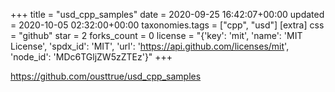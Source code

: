 +++
title = "usd_cpp_samples"
date = 2020-09-25 16:42:07+00:00
updated = 2020-10-05 02:32:00+00:00
taxonomies.tags = ["cpp", "usd"]
[extra]
css = "github"
star = 2
forks_count = 0
license = "{'key': 'mit', 'name': 'MIT License', 'spdx_id': 'MIT', 'url': 'https://api.github.com/licenses/mit', 'node_id': 'MDc6TGljZW5zZTEz'}"
+++

<https://github.com/ousttrue/usd_cpp_samples>

